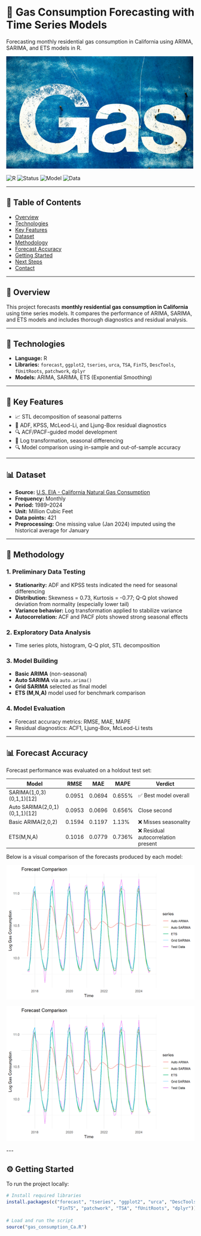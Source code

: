 # 🔮 Gas Consumption Forecasting with Time Series Models

Forecasting monthly residential gas consumption in California using ARIMA, SARIMA, and ETS models in R.

<img src="https://raw.githubusercontent.com/eledon/Practical-ML/main/Gas%20Consumption%20Forecasting%20with%20Time%20Series%20Models/david-griffiths-Z3cBD6YZhOg-unsplash.jpg" width="500" height="300"/>

![R](https://img.shields.io/badge/R-TimeSeries-blue?logo=r)
![Status](https://img.shields.io/badge/Status-Completed-brightgreen)
![Model](https://img.shields.io/badge/Model-ARIMA%2FSARIMA-yellowgreen)
![Data](https://img.shields.io/badge/Data-EIA%20Gov-orange)

---

## 📘 Table of Contents
- [Overview](#overview)
- [Technologies](#technologies)
- [Key Features](#key-features)
- [Dataset](#dataset)
- [Methodology](#methodology)
- [Forecast Accuracy](#forecast-accuracy)
- [Getting Started](#getting-started)
- [Next Steps](#next-steps)
- [Contact](#contact)

---

## 🧭 Overview

This project forecasts **monthly residential gas consumption in California** using time series models. It compares the performance of ARIMA, SARIMA, and ETS models and includes thorough diagnostics and residual analysis.

---

## 🧪 Technologies

- **Language:** R
- **Libraries:** `forecast`, `ggplot2`, `tseries`, `urca`, `TSA`, `FinTS`, `DescTools`, `fUnitRoots`, `patchwork`, `dplyr`
- **Models:** ARIMA, SARIMA, ETS (Exponential Smoothing)

---

## 🌟 Key Features

- 📈 STL decomposition of seasonal patterns
- 🧪 ADF, KPSS, McLeod-Li, and Ljung-Box residual diagnostics
- 🔍 ACF/PACF-guided model development
- 🔁 Log transformation, seasonal differencing
- 🔍 Model comparison using in-sample and out-of-sample accuracy

---

## 📊 Dataset

- **Source:** [U.S. EIA - California Natural Gas Consumption](https://www.eia.gov/dnav/ng/hist/n3010ca2m.htm)
- **Frequency:** Monthly
- **Period:** 1989–2024
- **Unit:** Million Cubic Feet
- **Data points:** 421
- **Preprocessing:** One missing value (Jan 2024) imputed using the historical average for January

---

## 🧠 Methodology

### 1. Preliminary Data Testing

- **Stationarity:** ADF and KPSS tests indicated the need for seasonal differencing
- **Distribution:** Skewness = 0.73, Kurtosis = -0.77; Q-Q plot showed deviation from normality (especially lower tail)
- **Variance behavior:** Log transformation applied to stabilize variance
- **Autocorrelation:** ACF and PACF plots showed strong seasonal effects

### 2. Exploratory Data Analysis

- Time series plots, histogram, Q-Q plot, STL decomposition

### 3. Model Building

- **Basic ARIMA** (non-seasonal)
- **Auto SARIMA** via `auto.arima()`
- **Grid SARIMA** selected as final model
- **ETS (M,N,A)** model used for benchmark comparison

### 4. Model Evaluation

- Forecast accuracy metrics: RMSE, MAE, MAPE
- Residual diagnostics: ACF1, Ljung-Box, McLeod-Li tests

---

## 📊 Forecast Accuracy

Forecast performance was evaluated on a holdout test set:

| Model                         | RMSE     | MAE      | MAPE    | Verdict                         |
|------------------------------|----------|----------|---------|----------------------------------|
| SARIMA(1,0,3)(0,1,1)[12]      | 0.0951   | 0.0694   | 0.655%  | ✅ Best model overall            |
| Auto SARIMA(2,0,1)(0,1,1)[12] | 0.0953   | 0.0696   | 0.656%  | Close second                    |
| Basic ARIMA(2,0,2)            | 0.1594   | 0.1197   | 1.13%   | ❌ Misses seasonality            |
| ETS(M,N,A)                   | 0.1016   | 0.0779   | 0.736%  | ❌ Residual autocorrelation present |

Below is a visual comparison of the forecasts produced by each model:

![Forecast Comparison](gas_consumption_forecast.png)<p align="center">
  <img src="gas_consumption_forecast.png" width="600" alt="Forecast Comparison">
</p>
---

## ⚙️ Getting Started

To run the project locally:

```r
# Install required libraries
install.packages(c("forecast", "tseries", "ggplot2", "urca", "DescTools",
                   "FinTS", "patchwork", "TSA", "fUnitRoots", "dplyr"))

# Load and run the script
source("gas_consumption_Ca.R")


